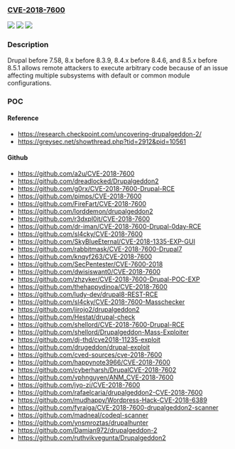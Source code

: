 ### [CVE-2018-7600](https://cve.mitre.org/cgi-bin/cvename.cgi?name=CVE-2018-7600)
![](https://img.shields.io/static/v1?label=Product&message=Drupal%20before%207.58%2C%208.x%20before%208.3.9%2C%208.4.x%20before%208.4.6%2C%20and%208.5.x%20before%208.5.1&color=blue)
![](https://img.shields.io/static/v1?label=Version&message=n%2Fa&color=blue)
![](https://img.shields.io/static/v1?label=Vulnerability&message=remote%20code%20execution&color=brighgreen)

### Description

Drupal before 7.58, 8.x before 8.3.9, 8.4.x before 8.4.6, and 8.5.x before 8.5.1 allows remote attackers to execute arbitrary code because of an issue affecting multiple subsystems with default or common module configurations.

### POC

#### Reference
- https://research.checkpoint.com/uncovering-drupalgeddon-2/
- https://greysec.net/showthread.php?tid=2912&pid=10561

#### Github
- https://github.com/a2u/CVE-2018-7600
- https://github.com/dreadlocked/Drupalgeddon2
- https://github.com/g0rx/CVE-2018-7600-Drupal-RCE
- https://github.com/pimps/CVE-2018-7600
- https://github.com/FireFart/CVE-2018-7600
- https://github.com/lorddemon/drupalgeddon2
- https://github.com/r3dxpl0it/CVE-2018-7600
- https://github.com/dr-iman/CVE-2018-7600-Drupal-0day-RCE
- https://github.com/sl4cky/CVE-2018-7600
- https://github.com/SkyBlueEternal/CVE-2018-1335-EXP-GUI
- https://github.com/rabbitmask/CVE-2018-7600-Drupal7
- https://github.com/knqyf263/CVE-2018-7600
- https://github.com/SecPentester/CVE-7600-2018
- https://github.com/dwisiswant0/CVE-2018-7600
- https://github.com/zhzyker/CVE-2018-7600-Drupal-POC-EXP
- https://github.com/thehappydinoa/CVE-2018-7600
- https://github.com/ludy-dev/drupal8-REST-RCE
- https://github.com/sl4cky/CVE-2018-7600-Masschecker
- https://github.com/jirojo2/drupalgeddon2
- https://github.com/Hestat/drupal-check
- https://github.com/shellord/CVE-2018-7600-Drupal-RCE
- https://github.com/shellord/Drupalgeddon-Mass-Exploiter
- https://github.com/dj-thd/cve2018-11235-exploit
- https://github.com/drugeddon/drupal-exploit
- https://github.com/cved-sources/cve-2018-7600
- https://github.com/happynote3966/CVE-2018-7600
- https://github.com/cyberharsh/DrupalCVE-2018-7602
- https://github.com/vphnguyen/ANM_CVE-2018-7600
- https://github.com/jyo-zi/CVE-2018-7600
- https://github.com/rafaelcaria/drupalgeddon2-CVE-2018-7600
- https://github.com/mudhappy/Wordpress-Hack-CVE-2018-6389
- https://github.com/fyraiga/CVE-2018-7600-drupalgeddon2-scanner
- https://github.com/madneal/codeql-scanner
- https://github.com/ynsmroztas/drupalhunter
- https://github.com/Damian972/drupalgeddon-2
- https://github.com/ruthvikvegunta/Drupalgeddon2

